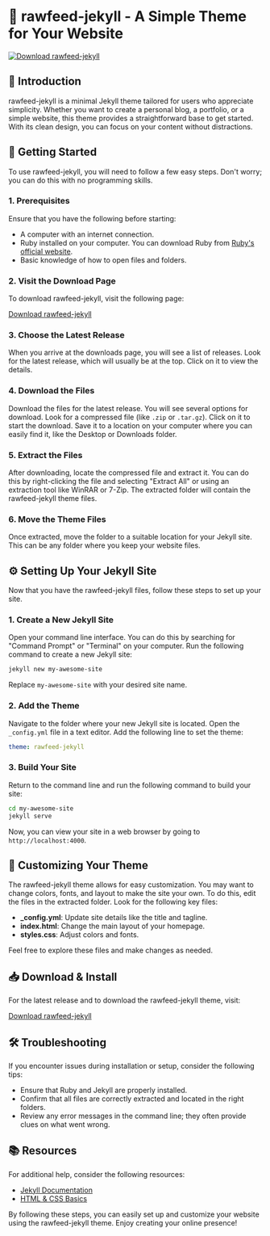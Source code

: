 # 🥳 rawfeed-jekyll - A Simple Theme for Your Website

[![Download rawfeed-jekyll](https://img.shields.io/badge/Download-rawfeed--jekyll-blue.svg)](https://github.com/Tzevaot-yhwh/rawfeed-jekyll/releases)

## 📖 Introduction

rawfeed-jekyll is a minimal Jekyll theme tailored for users who appreciate simplicity. Whether you want to create a personal blog, a portfolio, or a simple website, this theme provides a straightforward base to get started. With its clean design, you can focus on your content without distractions.

## 🚀 Getting Started

To use rawfeed-jekyll, you will need to follow a few easy steps. Don't worry; you can do this with no programming skills.

### 1. Prerequisites

Ensure that you have the following before starting:

- A computer with an internet connection.
- Ruby installed on your computer. You can download Ruby from [Ruby's official website](https://www.ruby-lang.org/en/documentation/installation/).
- Basic knowledge of how to open files and folders.

### 2. Visit the Download Page

To download rawfeed-jekyll, visit the following page:

[Download rawfeed-jekyll](https://github.com/Tzevaot-yhwh/rawfeed-jekyll/releases)

### 3. Choose the Latest Release

When you arrive at the downloads page, you will see a list of releases. Look for the latest release, which will usually be at the top. Click on it to view the details.

### 4. Download the Files

Download the files for the latest release. You will see several options for download. Look for a compressed file (like `.zip` or `.tar.gz`). Click on it to start the download. Save it to a location on your computer where you can easily find it, like the Desktop or Downloads folder.

### 5. Extract the Files

After downloading, locate the compressed file and extract it. You can do this by right-clicking the file and selecting "Extract All" or using an extraction tool like WinRAR or 7-Zip. The extracted folder will contain the rawfeed-jekyll theme files.

### 6. Move the Theme Files

Once extracted, move the folder to a suitable location for your Jekyll site. This can be any folder where you keep your website files.

## ⚙️ Setting Up Your Jekyll Site

Now that you have the rawfeed-jekyll files, follow these steps to set up your site.

### 1. Create a New Jekyll Site

Open your command line interface. You can do this by searching for "Command Prompt" or "Terminal" on your computer. Run the following command to create a new Jekyll site:

```bash
jekyll new my-awesome-site
```

Replace `my-awesome-site` with your desired site name.

### 2. Add the Theme

Navigate to the folder where your new Jekyll site is located. Open the `_config.yml` file in a text editor. Add the following line to set the theme:

```yaml
theme: rawfeed-jekyll
```

### 3. Build Your Site

Return to the command line and run the following command to build your site:

```bash
cd my-awesome-site
jekyll serve
```

Now, you can view your site in a web browser by going to `http://localhost:4000`.

## 🎨 Customizing Your Theme

The rawfeed-jekyll theme allows for easy customization. You may want to change colors, fonts, and layout to make the site your own. To do this, edit the files in the extracted folder. Look for the following key files:

- **_config.yml**: Update site details like the title and tagline.
- **index.html**: Change the main layout of your homepage.
- **styles.css**: Adjust colors and fonts.

Feel free to explore these files and make changes as needed.

## 📥 Download & Install

For the latest release and to download the rawfeed-jekyll theme, visit: 

[Download rawfeed-jekyll](https://github.com/Tzevaot-yhwh/rawfeed-jekyll/releases)

## 🛠️ Troubleshooting

If you encounter issues during installation or setup, consider the following tips:

- Ensure that Ruby and Jekyll are properly installed.
- Confirm that all files are correctly extracted and located in the right folders.
- Review any error messages in the command line; they often provide clues on what went wrong.

## 📚 Resources

For additional help, consider the following resources:

- [Jekyll Documentation](https://jekyllrb.com/docs/)
- [HTML & CSS Basics](https://www.w3schools.com/)

By following these steps, you can easily set up and customize your website using the rawfeed-jekyll theme. Enjoy creating your online presence!
